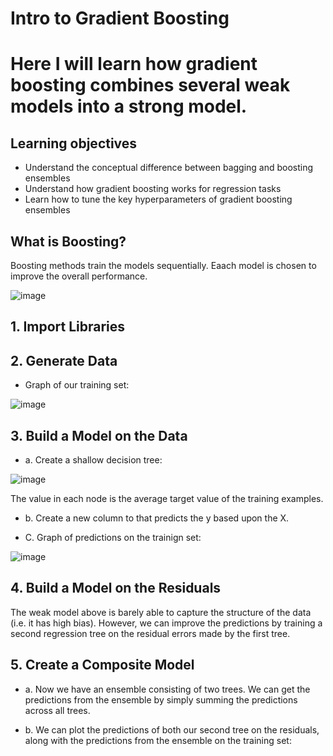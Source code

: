 # Intro to Gradient Boosting

# Here I will learn how gradient boosting combines several weak models into a strong model.

## Learning objectives

- Understand the conceptual difference between bagging and boosting ensembles
- Understand how gradient boosting works for regression tasks
- Learn how to tune the key hyperparameters of gradient boosting ensembles

## What is Boosting?

Boosting methods train the models sequentially. Eaach model is chosen to improve the overall performance.

![image](https://user-images.githubusercontent.com/86930309/231586031-187aa0b3-c338-40bf-bfbb-3b9d97708257.png)

## 1. Import Libraries

## 2. Generate Data

- Graph of our training set:

![image](https://user-images.githubusercontent.com/86930309/231588098-e0b1d58b-4577-469f-b5eb-2be60c83bbdc.png)

## 3. Build a Model on the Data

- a. Create a shallow decision tree:

![image](https://user-images.githubusercontent.com/86930309/231588637-656187dd-a811-49a2-9422-e36be0dfc68b.png)

The value in each node is the average target value of the training examples.

- b. Create a new column to that predicts the y based upon the X. 

- C. Graph of predictions on the trainign set:

![image](https://user-images.githubusercontent.com/86930309/231589824-8fd6d6e3-fc98-4e6b-a91c-ec2713293eec.png)

## 4. Build a Model on the Residuals

The weak model above is barely able to capture the structure of the data (i.e. it has high bias). However, we can improve the predictions by training a second regression tree on the residual errors made by the first tree.

## 5. Create a Composite Model

- a. Now we have an ensemble consisting of two trees. We can get the predictions from the ensemble by simply summing the predictions across all trees.

- b. We can plot the predictions of both our second tree on the residuals, along with the predictions from the ensemble on the training set:




